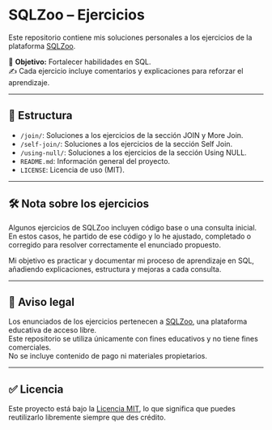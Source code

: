 # SQLZoo – Ejercicios

Este repositorio contiene mis soluciones personales a los ejercicios de la plataforma [SQLZoo](https://sqlzoo.net/wiki/Self_join).

🧠 **Objetivo:** Fortalecer habilidades en SQL.  
✍️ Cada ejercicio incluye comentarios y explicaciones para reforzar el aprendizaje.

---

## 📌 Estructura

- `/join/`: Soluciones a los ejercicios de la sección JOIN y More Join.
- `/self-join/`: Soluciones a los ejercicios de la sección Self Join.
- `/using-null/`: Soluciones a los ejercicios de la sección Using NULL.
- `README.md`: Información general del proyecto.
- `LICENSE`: Licencia de uso (MIT).

---

## 🛠️ Nota sobre los ejercicios

Algunos ejercicios de SQLZoo incluyen código base o una consulta inicial. En estos casos, he partido de ese código y lo he ajustado, completado o corregido para resolver correctamente el enunciado propuesto.

Mi objetivo es practicar y documentar mi proceso de aprendizaje en SQL, añadiendo explicaciones, estructura y mejoras a cada consulta.

---
## 🚨 Aviso legal

Los enunciados de los ejercicios pertenecen a [SQLZoo](https://sqlzoo.net), una plataforma educativa de acceso libre.  
Este repositorio se utiliza únicamente con fines educativos y no tiene fines comerciales.  
No se incluye contenido de pago ni materiales propietarios.

---

## ✅ Licencia

Este proyecto está bajo la [Licencia MIT](LICENSE), lo que significa que puedes reutilizarlo libremente siempre que des crédito.
